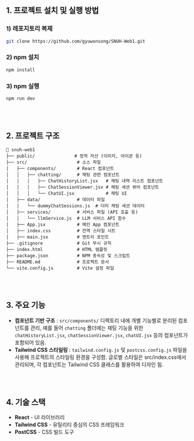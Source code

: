 ## 1. 프로젝트 설치 및 실행 방법

### 1) 레포지토리 복제

```bash
git clone https://github.com/gyuwonsong/SNUH-Web1.git
```

### 2) npm 설치

```bash
npm install
```

### 3) npm 실행

```bash
npm run dev
```
<br><br/>
## 2. 프로젝트 구조

```
📁 snuh-web1
├── public/               # 정적 자산 (이미지, 아이콘 등)  
├── src/                   # 소스 파일  
│   ├── components/        # React 컴포넌트  
│   │   ├── chatting/      # 채팅 관련 컴포넌트  
│   │   │   ├── ChatHistoryList.jsx   # 채팅 내역 리스트 컴포넌트  
│   │   │   ├── ChatSessionViewer.jsx # 채팅 세션 뷰어 컴포넌트  
│   │   │   └── ChatUI.jsx            # 채팅 UI  
│   ├── data/              # 데이터 파일  
│   │   └── dummyChatSessions.js  # 더미 채팅 세션 데이터  
│   ├── services/          # 서비스 파일 (API 호출 등)  
│   │   └── llmService.js  # LLM 서비스 API 함수  
│   ├── App.jsx            # 메인 App 컴포넌트  
│   ├── index.css          # 전역 스타일 시트  
│   ├── main.jsx           # 엔트리 포인트  
├── .gitignore             # Git 무시 규칙  
├── index.html             # HTML 템플릿  
├── package.json           # NPM 종속성 및 스크립트  
├── README.md              # 프로젝트 문서  
└── vite.config.js         # Vite 설정 파일  
```
<br><br/>
## 3. 주요 기능

- **컴포넌트 기반 구조** : `src/components/` 디렉토리 내에 개별 기능별로 분리된 컴포넌트를 관리,
  예를 들어 `chatting` 폴더에는 채팅 기능을 위한 `chatHistoryList.jsx`, `chatSessionViewer.jsx`, `chatUI.jsx` 등의 컴포넌트가 포함되어 있음.
- **Tailwind CSS 스타일링** : `tailwind.config.js` 및 `postcss.config.js` 파일을 사용해 프로젝트의 스타일링 환경을 구성함.
  글로벌 스타일은 src/index.css에서 관리되며, 각 컴포넌트는 Tailwind CSS 클래스를 활용하여 디자인 됨. 

<br><br/>
## 4. 기술 스택

- **React** - UI 라이브러리
- **Tailwind CSS** - 유틸리티 중심의 CSS 프레임워크
- **PostCSS** - CSS 빌드 도구